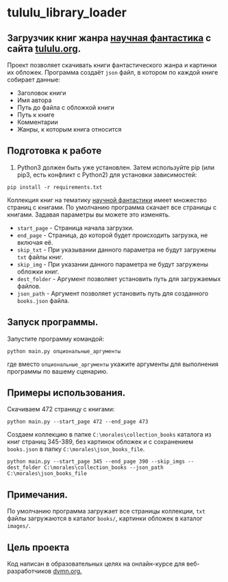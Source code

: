 # tululu_library_loader

## Загрузчик книг жанра [научная фантастика](https://tululu.org/l55/) с сайта [tululu.org](https://tululu.org/).

Проект позволяет скачивать книги фантастического жанра и картинки их обложек.
Программа создаёт `json` файл, в котором по каждой книге собирает данные:
* Заголовок книги
* Имя автора
* Путь до файла с обложкой книги
* Путь к книге
* Комментарии
* Жанры, к которым книга относится

## Подготовка к работе
1. Python3 должен быть уже установлен. Затем используйте pip (или pip3, есть конфликт с Python2) для установки зависимостей:

```
pip install -r requirements.txt
```
Коллекция книг на тематику [научной фантастики](https://tululu.org/l55/) имеет множество страниц с книгами. По умолчанию программа скачает все страницы с книгами. Задавая параметры вы можете это изменять.


* `start_page` - Страница начала загрузки.
* `end_page` - Страница, до которой будет происходить загрузка, не включая её.
* `skip_txt` - При указывании данного параметра не будут загружены `txt` файлы книг.
* `skip_img` - При указании данного параметра не будут загружены обложки книг.
* `dest_folder` - Аргумент позволяет установить путь для загружаемых файлов.
* `json_path` - Аргумент позволяет установить путь для созданного `books.json` файла.


## Запуск программы.

Запустите программу командой:
```
python main.py опциональные_аргументы
```
где вместо `опциональные_аргументы` укажите аргументы для выполнения программы по вашему сценарию.

## Примеры использования.

Скачиваем 472 страницу с книгами:
```
python main.py --start_page 472 --end_page 473
```
Создаем коллекцию в папке `С:\morales\collection_books` каталога из книг страниц 345-389, без картинок обложек и с сохранением `books.json` в папку `C:\morales\json_books_file`.
```
python main.py --start_page 345 --end_page 390 --skip_imgs --dest_folder С:\morales\collection_books --json_path C:\morales\json_books_file
```

## Примечания.
 По умолчанию программа загружает все страницы коллекции, `txt` файлы загружаются в каталог `books/`, картинки обложек в каталог `images/`.
 
## Цель проекта

 Код написан в образовательных целях на онлайн-курсе для веб-разработчиков [dvmn.org.](https://dvmn.org/)
